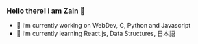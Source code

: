 ### Hello there! I am Zain 👋
 
- 🔭 I’m currently working on WebDev, C, Python and Javascript
- 🌱 I’m currently learning React.js, Data Structures, 日本語
<!--
**zainsci/zainsci** is a ✨ _special_ ✨ repository because its `README.md` (this file) appears on your GitHub profile.

- 👯 I’m looking to collaborate on ...
- 🤔 I’m looking for help with ...
- 💬 Ask me about ...
- 📫 How to reach me: ...
- 😄 Pronouns: ...
- ⚡ Fun fact: ...
-->
